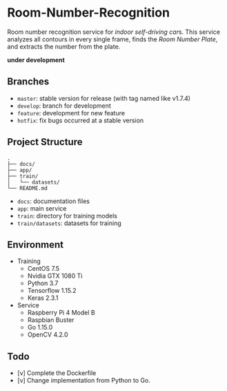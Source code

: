 # Room-Number-Recognition
Room number recognition service for *indoor self-driving car*s. This service analyzes all contours in every single frame, finds the *Room Number Plate*, and extracts the number from the plate.

**under development**

## Branches
- `master`: stable version for release (with tag named like v1.7.4)
- `develop`: branch for development
- `feature`: development for new feature
- `hotfix`: fix bugs occurred at a stable version

## Project Structure
```
.
├── docs/
├── app/
├── train/
│   └── datasets/
└── README.md 
```
- `docs`: documentation files
- `app`: main service
- `train`: directory for training models
- `train/datasets`: datasets for training

## Environment
- Training
    - CentOS 7.5
    - Nvidia GTX 1080 Ti
    - Python 3.7
    - Tensorflow 1.15.2
    - Keras 2.3.1
- Service
    - Raspberry Pi 4 Model B
    - Raspbian Buster
    - Go 1.15.0
    - OpenCV 4.2.0

## Todo
- [v] Complete the Dockerfile
- [v] Change implementation from Python to Go.
